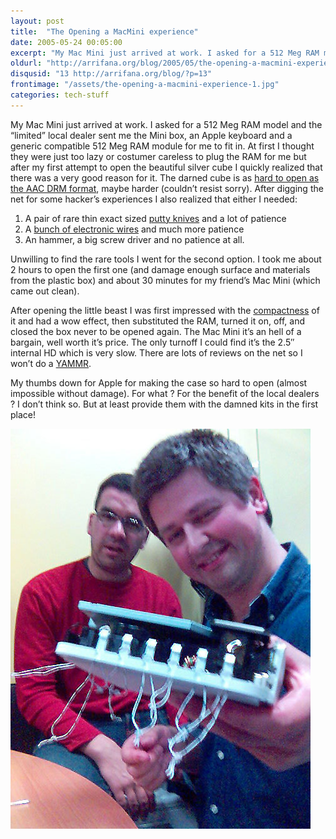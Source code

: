 ```yaml
---
layout: post
title:  "The Opening a MacMini experience"
date: 2005-05-24 00:05:00
excerpt: "My Mac Mini just arrived at work. I asked for a 512 Meg RAM model and the “limited” local dealer sent me the Mini box, an Apple keyboard and a generic compatible 512 Meg RAM module for me to fit in. At first I thought they were just too lazy or costumer careless to plug the RAM for me but after my first attempt to open the beautiful silver cube I quickly realized that there was a very good reason for it."
oldurl: "http://arrifana.org/blog/2005/05/the-opening-a-macmini-experience/"
disqusid: "13 http://arrifana.org/blog/?p=13"
frontimage: "/assets/the-opening-a-macmini-experience-1.jpg"
categories: tech-stuff
---
```


My Mac Mini just arrived at work. I asked for a 512 Meg RAM model and the “limited” local dealer sent me the Mini box, an Apple keyboard and a generic compatible 512 Meg RAM module for me to fit in. At first I thought they were just too lazy or costumer careless to plug the RAM for me but after my first attempt to open the beautiful silver cube I quickly realized that there was a very good reason for it.
The darned cube is as [hard to open as the AAC DRM format][1], maybe harder (couldn’t resist sorry). After digging the net for some hacker’s experiences I also realized that either I needed:

1. A pair of rare thin exact sized [putty knives][2] and a lot of patience 
2. A [bunch of electronic wires][3] and much more patience 
3. An hammer, a big screw driver and no patience at all.

Unwilling to find the rare tools I went for the second option. I took me about 2 hours to open the first one (and damage enough surface and materials from the plastic box) and about 30 minutes for my friend’s Mac Mini (which came out clean).

After opening the little beast I was first impressed with the [compactness][4] of it and had a wow effect, then substituted the RAM, turned it on, off, and closed the box never to be opened again. The Mac Mini it’s an hell of a bargain, well worth it’s price. The only turnoff I could find it’s the 2.5″ internal HD which is very slow. There are lots of reviews on the net so I won’t do a [YAMMR][5].

My thumbs down for Apple for making the case so hard to open (almost impossible without damage). For what ? For the benefit of the local dealers ? I don’t think so. But at least provide  them with the damned kits in the first place!

![Imagem(16)](/assets/the-opening-a-macmini-experience-1.jpg "Imagem(16)")

[1]: http://nanocrew.net/blog/
[2]: http://www.macworld.com/weblogs/editors/2005/01/macminiinside/index.php
[3]: http://www.macminihacks.org/viewtopic.php?t=12
[4]: http://www.macnews.de/gallery/displayimage.php?album=16&pos=18
[5]: http://www.macintouch.com/macmini/review.html
